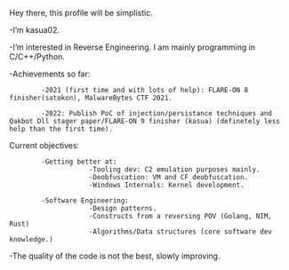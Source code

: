 Hey there, this profile will be simplistic.

-I’m kasua02.

-I’m interested in Reverse Engineering. I am mainly programming in C/C++/Python.

-Achievements so far:

            -2021 (first time and with lots of help): FLARE-ON 8 finisher(satokon), MalwareBytes CTF 2021.
            
            -2022: Publish PoC of injection/persistance techniques and Qakbot Dll stager paper/FLARE-ON 9 finisher (kasua) (definetely less help than the first time).

Current objectives:

            -Getting better at: 
                        -Tooling dev: C2 emulation purposes mainly.
                        -Deobfuscation: VM and CF deobfuscation.
                        -Windows Internals: Kernel development.
                        
            -Software Engineering: 
                        -Design patterns.
                        -Constructs from a reversing POV (Golang, NIM, Rust)      
                        -Algorithms/Data structures (core software dev knowledge.)
            
-The quality of the code is not the best, slowly improving.

<!---
NtQuerySystemInformation/NtQuerySystemInformation is a ✨ special ✨ repository because its `README.md` (this file) appears on your GitHub profile.
You can click the Preview link to take a look at your changes.
--->
